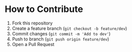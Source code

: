 # How to Contribute

1. Fork this repository
2. Create a feature branch (`git checkout -b feature/dev`)
3. Commit changes (`git commit -m 'Add to dev'`)
4. Push to branch (`git push origin feature/dev`)
5. Open a Pull Request

